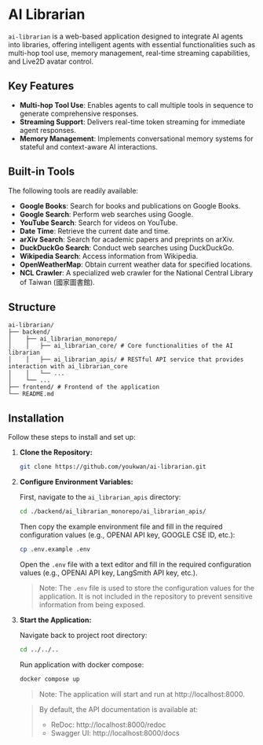 # AI Librarian

`ai-librarian` is a web-based application designed to integrate AI agents into libraries, offering intelligent agents with essential functionalities such as multi-hop tool use, memory management, real-time streaming capabilities, and Live2D avatar control.

## Key Features

*   **Multi-hop Tool Use**: Enables agents to call multiple tools in sequence to generate comprehensive responses.
*   **Streaming Support**: Delivers real-time token streaming for immediate agent responses.
*   **Memory Management**: Implements conversational memory systems for stateful and context-aware AI interactions.

## Built-in Tools

The following tools are readily available:

*   **Google Books**: Search for books and publications on Google Books.
*   **Google Search**: Perform web searches using Google.
*   **YouTube Search**: Search for videos on YouTube.
*   **Date Time**: Retrieve the current date and time.
*   **arXiv Search**: Search for academic papers and preprints on arXiv.
*   **DuckDuckGo Search**: Conduct web searches using DuckDuckGo.
*   **Wikipedia Search**: Access information from Wikipedia.
*   **OpenWeatherMap**: Obtain current weather data for specified locations.
*   **NCL Crawler**: A specialized web crawler for the National Central Library of Taiwan (國家圖書館).


## Structure

```
ai-librarian/
├── backend/
│    ├── ai_librarian_monorepo/
│    │   ├── ai_librarian_core/ # Core functionalities of the AI librarian
│    │   ├── ai_librarian_apis/ # RESTful API service that provides interaction with ai_librarian_core
│    │   └── ...
│    └── ...
├── frontend/ # Frontend of the application
└── README.md
```

## Installation

Follow these steps to install and set up:

1.  **Clone the Repository:**
    ```bash
    git clone https://github.com/youkwan/ai-librarian.git
    ```

2.  **Configure Environment Variables:**

    First, navigate to the `ai_librarian_apis` directory:
    ```bash
    cd ./backend/ai_librarian_monorepo/ai_librarian_apis/
    ```

    Then copy the example environment file and fill in the required configuration values (e.g., OPENAI API key, GOOGLE CSE ID, etc.):
    ```bash
    cp .env.example .env
    ```
    Open the `.env` file with a text editor and fill in the required configuration values (e.g., OPENAI API key, LangSmith API key, etc.).

    > Note: The `.env` file is used to store the configuration values for the application. It is not included in the repository to prevent sensitive information from being exposed.

3.  **Start the Application:**
    
    Navigate back to project root directory:
    ```bash
    cd ../../..
    ```

    Run application with docker compose:
    ```bash
    docker compose up
    ```

    > Note: The application will start and run at http://localhost:8000.

    > By default, the API documentation is available at:
    > - ReDoc: http://localhost:8000/redoc
    > - Swagger UI: http://localhost:8000/docs